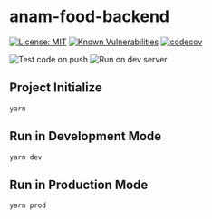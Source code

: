 # anam-food-backend

[![License: MIT](https://img.shields.io/badge/License-MIT-green.svg)](https://opensource.org/licenses/MIT)
[![Known Vulnerabilities](https://snyk.io/test/github/KU-KOSMOS/anam-food-backend/badge.svg)](https://snyk.io/test/github/KU-KOSMOS/anam-food-backend)
[![codecov](https://codecov.io/gh/KU-KOSMOS/anam-food-backend/branch/master/graph/badge.svg)](https://codecov.io/gh/KU-KOSMOS/anam-food-backend)

![Test code on push](https://github.com/KU-KOSMOS/anam-food-backend/workflows/Test%20code%20on%20push/badge.svg)
![Run on dev server](https://github.com/KU-KOSMOS/anam-food-backend/workflows/Run%20on%20dev%20server/badge.svg?branch=master)

## Project Initialize

```shell
yarn
```

## Run in Development Mode

```shell
yarn dev
```

## Run in Production Mode

```shell
yarn prod
```
